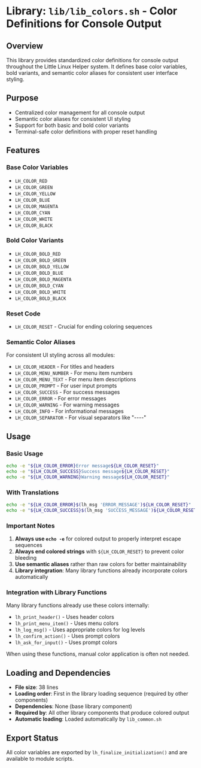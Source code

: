 <!--
File: docs/lib/doc_colors.md
Copyright (c) 2025 maschkef
SPDX-License-Identifier: MIT

This project is part of the 'little-linux-helper' collection.
Licensed under the MIT License. See the LICENSE file in the project root for more information.
-->

# Library: `lib/lib_colors.sh` - Color Definitions for Console Output

## Overview

This library provides standardized color definitions for console output throughout the Little Linux Helper system. It defines base color variables, bold variants, and semantic color aliases for consistent user interface styling.

## Purpose

- Centralized color management for all console output
- Semantic color aliases for consistent UI styling
- Support for both basic and bold color variants
- Terminal-safe color definitions with proper reset handling

## Features

### Base Color Variables
- `LH_COLOR_RED`
- `LH_COLOR_GREEN`
- `LH_COLOR_YELLOW`
- `LH_COLOR_BLUE`
- `LH_COLOR_MAGENTA`
- `LH_COLOR_CYAN`
- `LH_COLOR_WHITE`
- `LH_COLOR_BLACK`

### Bold Color Variants
- `LH_COLOR_BOLD_RED`
- `LH_COLOR_BOLD_GREEN`
- `LH_COLOR_BOLD_YELLOW`
- `LH_COLOR_BOLD_BLUE`
- `LH_COLOR_BOLD_MAGENTA`
- `LH_COLOR_BOLD_CYAN`
- `LH_COLOR_BOLD_WHITE`
- `LH_COLOR_BOLD_BLACK`

### Reset Code
- `LH_COLOR_RESET` - Crucial for ending coloring sequences

### Semantic Color Aliases

For consistent UI styling across all modules:

- `LH_COLOR_HEADER` - For titles and headers
- `LH_COLOR_MENU_NUMBER` - For menu item numbers
- `LH_COLOR_MENU_TEXT` - For menu item descriptions
- `LH_COLOR_PROMPT` - For user input prompts
- `LH_COLOR_SUCCESS` - For success messages
- `LH_COLOR_ERROR` - For error messages
- `LH_COLOR_WARNING` - For warning messages
- `LH_COLOR_INFO` - For informational messages
- `LH_COLOR_SEPARATOR` - For visual separators like "----"

## Usage

### Basic Usage
```bash
echo -e "${LH_COLOR_ERROR}Error message${LH_COLOR_RESET}"
echo -e "${LH_COLOR_SUCCESS}Success message${LH_COLOR_RESET}"
echo -e "${LH_COLOR_WARNING}Warning message${LH_COLOR_RESET}"
```

### With Translations
```bash
echo -e "${LH_COLOR_ERROR}$(lh_msg 'ERROR_MESSAGE')${LH_COLOR_RESET}"
echo -e "${LH_COLOR_SUCCESS}$(lh_msg 'SUCCESS_MESSAGE')${LH_COLOR_RESET}"
```

### Important Notes

1. **Always use `echo -e`** for colored output to properly interpret escape sequences
2. **Always end colored strings** with `${LH_COLOR_RESET}` to prevent color bleeding
3. **Use semantic aliases** rather than raw colors for better maintainability
4. **Library integration**: Many library functions already incorporate colors automatically

### Integration with Library Functions

Many library functions already use these colors internally:
- `lh_print_header()` - Uses header colors
- `lh_print_menu_item()` - Uses menu colors  
- `lh_log_msg()` - Uses appropriate colors for log levels
- `lh_confirm_action()` - Uses prompt colors
- `lh_ask_for_input()` - Uses prompt colors

When using these functions, manual color application is often not needed.

## Loading and Dependencies

- **File size**: 38 lines
- **Loading order**: First in the library loading sequence (required by other components)
- **Dependencies**: None (base library component)
- **Required by**: All other library components that produce colored output
- **Automatic loading**: Loaded automatically by `lib_common.sh`

## Export Status

All color variables are exported by `lh_finalize_initialization()` and are available to module scripts.
